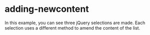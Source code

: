 # adding-newcontent
In this example, you can see three jQuery selections are made. Each selection uses a different method to amend the content of the list.
